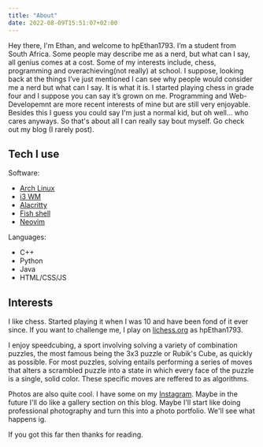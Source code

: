 ```yaml
---
title: "About"
date: 2022-08-09T15:51:07+02:00
---
```


Hey there, I'm Ethan, and welcome to hpEthan1793. I’m a student from South Africa. Some people may describe me as a nerd, but what can I say, all genius comes at a cost. Some of my interests include, chess, programming and overachieving(not really) at school. I suppose, looking back at the things I’ve just mentioned I can see why people would consider me a nerd but what can I say. It is what it is. I started playing chess in grade four and I suppose you can say it’s grown on me. Programming and Web-Developemnt are more recent interests of mine but are still very enjoyable. Besides this I guess you could say I'm just a normal kid, but oh well... who cares anyways. So that's about all I can really say bout myself. Go check out my blog (I rarely post).

## Tech I use

Software:

- [Arch Linux](https://archlinux.org)
- [i3 WM](https://i3wm.org)
- [Alacritty](https://github.com/alacritty/alacritty)
- [Fish shell](https://fishshell.com)
- [Neovim](https://neovim.io)

Languages:

- C++
- Python
- Java
- HTML/CSS/JS

## Interests

I like chess. Started playing it when I was 10 and have been fond of it ever since. If you want to challenge me, I play on [lichess.org](https://lichess.org) as hpEthan1793.

I enjoy speedcubing, a sport involving solving a variety of combination puzzles, the most famous being the 3x3 puzzle or Rubik's Cube, as quickly as possible. For most puzzles, solving entails performing a series of moves that alters a scrambled puzzle into a state in which every face of the puzzle is a single, solid color. These specific moves are reffered to as algorithms.

Photos are also quite cool. I have some on my [Instagram](https://instagram.com/hp_ethan1793). Maybe in the future I'll do like a gallery section on this blog. Maybe I'll start like doing professional photography and turn this into a photo portfolio. We'll see what happens ig.

If you got this far then thanks for reading.
